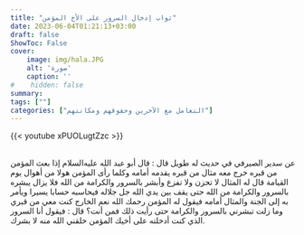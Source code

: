 ```yaml
---
title: "ثواب إدخال السرور على الأخ المؤمن"
date: 2023-06-04T01:21:13+03:00
draft: false
ShowToc: False
cover:
    image: img/hala.JPG
    alt: 'صورة'
    caption: ''
#    hidden: false
summary: 
tags: [""]
categories: ["التعامل مع الآخرين وحقوقهم ومكانتهم"]
---
```

{{< youtube xPUOLugtZzc >}}  
 <br>

عن سدير الصيرفي
في حديث له طويل قال : قال أبو عبد الله عليه‌السلام إذا بعث المؤمن من قبره
خرج معه مثال من قبره يقدمه أمامه وكلما رأى المؤمن هولا من أهوال
يوم القيامة قال له المثال لا تحزن ولا تفزع وأبشر بالسرور والكرامة
من الله فلا يزال يبشره بالسرور والكرامة من الله حتى يقف بين يدي
الله جل جلاله فيحاسبه حسابا يسيرا ويأمر به إلى الجنة والمثال أمامه
فيقول له المؤمن رحمك الله نعم الخارج كنت معي من قبري وما زلت
تبشرني بالسرور والكرامة حتى رأيت ذلك فمن أنت؟ قال : فيقول أنا
السرور الذي كنت أدخلته على أخيك المؤمن خلقني الله منه لا بشرك.


